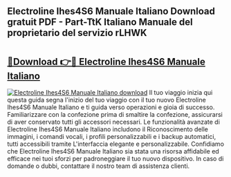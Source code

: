## Electroline Ihes4S6 Manuale Italiano Download gratuit PDF - Part-TtK Italiano Manuale del proprietario del servizio rLHWK

# <h2><a href="http://dffui7w.blite.top/?on=Electroline+Ihes4S6+Manuale+Italiano">🔗Download 👉🔴 Electroline Ihes4S6 Manuale Italiano</a></h2>

[![Electroline Ihes4S6 Manuale Italiano download](https://i.imgur.com/lujVjoI.png)](http://dffui7w.blite.top/?on=Electroline+Ihes4S6+Manuale+Italiano)
Il tuo viaggio inizia qui questa guida segna l'inizio del tuo viaggio con il tuo nuovo Electroline Ihes4S6 Manuale Italiano e ti guida verso operazioni e gioia di successo. Familiarizzare con la confezione prima di smaltire la confezione, assicurarsi di aver conservato tutti gli accessori necessari. Le funzionalità avanzate di Electroline Ihes4S6 Manuale Italiano includono il Riconoscimento delle immagini, i comandi vocali, i profili personalizzabili e i backup automatici, tutti accessibili tramite L'interfaccia elegante e personalizzabile. Confidiamo che Electroline Ihes4S6 Manuale Italiano sia stata una risorsa affidabile ed efficace nei tuoi sforzi per padroneggiare il tuo nuovo dispositivo. In caso di domande o dubbi, contattare il nostro team di assistenza clienti.
